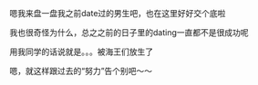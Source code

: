 
嗯我来盘一盘我之前date过的男生吧，也在这里好好交个底啦

我也很奇怪为什么，总之之前的日子里的dating一直都不是很成功呢

用我同学的话说就是。。。被海王们放生了

嗯，就这样跟过去的“努力”告个别吧～～

